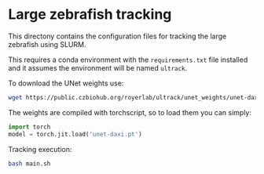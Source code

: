 # Large zebrafish tracking

This directony contains the configuration files for tracking the large zebrafish using SLURM.

This requires a conda environment with the `requirements.txt` file installed and it assumes the environment will be named `ultrack`.

To download the UNet weights use:

```bash
wget https://public.czbiohub.org/royerlab/ultrack/unet_weights/unet-daxi.pt
```

The weights are compiled with torchscript, so to load them you can simply:

```python
import torch
model = torch.jit.load('unet-daxi.pt')
```

Tracking execution:

```bash
bash main.sh
```

